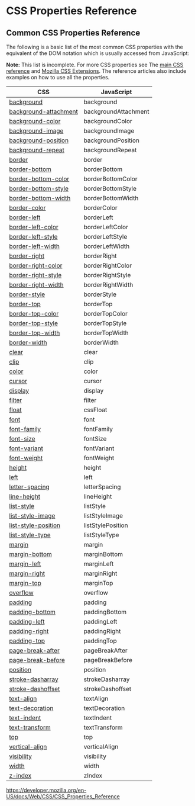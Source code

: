 # CSS Properties Reference

## Common CSS Properties Reference

The following is a basic list of the most common CSS properties with the equivalent of the DOM notation which is usually accessed from JavaScript:

**Note:** This list is incomplete. For more CSS properties see The [main CSS reference](index) and <a href="https://developer.mozilla.org/en-US/docs/Web/CSS/Mozilla_Extensions" class="internal">Mozilla CSS Extensions</a>. The reference articles also include examples on how to use all the properties.

<table><thead><tr class="header"><th><strong>CSS</strong></th><th><strong>JavaScript</strong></th></tr></thead><tbody><tr class="odd"><td><a href="background">background</a></td><td>background</td></tr><tr class="even"><td><a href="background-attachment">background-attachment</a></td><td>backgroundAttachment</td></tr><tr class="odd"><td><a href="background-color">background-color</a></td><td>backgroundColor</td></tr><tr class="even"><td><a href="background-image">background-image</a></td><td>backgroundImage</td></tr><tr class="odd"><td><a href="background-position">background-position</a></td><td>backgroundPosition</td></tr><tr class="even"><td><a href="background-repeat">background-repeat</a></td><td>backgroundRepeat</td></tr><tr class="odd"><td><a href="border">border</a></td><td>border</td></tr><tr class="even"><td><a href="border-bottom">border-bottom</a></td><td>borderBottom</td></tr><tr class="odd"><td><a href="border-bottom-color">border-bottom-color</a></td><td>borderBottomColor</td></tr><tr class="even"><td><a href="border-bottom-style">border-bottom-style</a></td><td>borderBottomStyle</td></tr><tr class="odd"><td><a href="border-bottom-width">border-bottom-width</a></td><td>borderBottomWidth</td></tr><tr class="even"><td><a href="border-color">border-color</a></td><td>borderColor</td></tr><tr class="odd"><td><a href="border-left">border-left</a></td><td>borderLeft</td></tr><tr class="even"><td><a href="border-left-color">border-left-color</a></td><td>borderLeftColor</td></tr><tr class="odd"><td><a href="border-left-style">border-left-style</a></td><td>borderLeftStyle</td></tr><tr class="even"><td><a href="border-left-width">border-left-width</a></td><td>borderLeftWidth</td></tr><tr class="odd"><td><a href="border-right">border-right</a></td><td>borderRight</td></tr><tr class="even"><td><a href="border-right-color">border-right-color</a></td><td>borderRightColor</td></tr><tr class="odd"><td><a href="border-right-style">border-right-style</a></td><td>borderRightStyle</td></tr><tr class="even"><td><a href="border-right-width">border-right-width</a></td><td>borderRightWidth</td></tr><tr class="odd"><td><a href="border-style">border-style</a></td><td>borderStyle</td></tr><tr class="even"><td><a href="border-top">border-top</a></td><td>borderTop</td></tr><tr class="odd"><td><a href="border-top-color">border-top-color</a></td><td>borderTopColor</td></tr><tr class="even"><td><a href="border-top-style">border-top-style</a></td><td>borderTopStyle</td></tr><tr class="odd"><td><a href="border-top-width">border-top-width</a></td><td>borderTopWidth</td></tr><tr class="even"><td><a href="border-width">border-width</a></td><td>borderWidth</td></tr><tr class="odd"><td><a href="clear">clear</a></td><td>clear</td></tr><tr class="even"><td><a href="clip">clip</a></td><td>clip</td></tr><tr class="odd"><td><a href="color">color</a></td><td>color</td></tr><tr class="even"><td><a href="cursor">cursor</a></td><td>cursor</td></tr><tr class="odd"><td><a href="display">display</a></td><td>display</td></tr><tr class="even"><td><a href="filter">filter</a></td><td>filter</td></tr><tr class="odd"><td><a href="float">float</a></td><td>cssFloat</td></tr><tr class="even"><td><a href="font">font</a></td><td>font</td></tr><tr class="odd"><td><a href="font-family">font-family</a></td><td>fontFamily</td></tr><tr class="even"><td><a href="font-size">font-size</a></td><td>fontSize</td></tr><tr class="odd"><td><a href="font-variant">font-variant</a></td><td>fontVariant</td></tr><tr class="even"><td><a href="font-weight">font-weight</a></td><td>fontWeight</td></tr><tr class="odd"><td><a href="height">height</a></td><td>height</td></tr><tr class="even"><td><a href="left">left</a></td><td>left</td></tr><tr class="odd"><td><a href="letter-spacing">letter-spacing</a></td><td>letterSpacing</td></tr><tr class="even"><td><a href="line-height">line-height</a></td><td>lineHeight</td></tr><tr class="odd"><td><a href="list-style">list-style</a></td><td>listStyle</td></tr><tr class="even"><td><a href="list-style-image">list-style-image</a></td><td>listStyleImage</td></tr><tr class="odd"><td><a href="list-style-position">list-style-position</a></td><td>listStylePosition</td></tr><tr class="even"><td><a href="list-style-type">list-style-type</a></td><td>listStyleType</td></tr><tr class="odd"><td><a href="margin">margin</a></td><td>margin</td></tr><tr class="even"><td><a href="margin-bottom">margin-bottom</a></td><td>marginBottom</td></tr><tr class="odd"><td><a href="margin-left">margin-left</a></td><td>marginLeft</td></tr><tr class="even"><td><a href="margin-right">margin-right</a></td><td>marginRight</td></tr><tr class="odd"><td><a href="margin-top">margin-top</a></td><td>marginTop</td></tr><tr class="even"><td><a href="overflow">overflow</a></td><td>overflow</td></tr><tr class="odd"><td><a href="padding">padding</a></td><td>padding</td></tr><tr class="even"><td><a href="padding-bottom">padding-bottom</a></td><td>paddingBottom</td></tr><tr class="odd"><td><a href="padding-left">padding-left</a></td><td>paddingLeft</td></tr><tr class="even"><td><a href="padding-right">padding-right</a></td><td>paddingRight</td></tr><tr class="odd"><td><a href="padding-top">padding-top</a></td><td>paddingTop</td></tr><tr class="even"><td><a href="page-break-after">page-break-after</a></td><td>pageBreakAfter</td></tr><tr class="odd"><td><a href="page-break-before">page-break-before</a></td><td>pageBreakBefore</td></tr><tr class="even"><td><a href="position">position</a></td><td>position</td></tr><tr class="odd"><td><a href="https://developer.mozilla.org/en-US/docs/Web/SVG/Attribute/stroke-dasharray">stroke-dasharray</a></td><td>strokeDasharray</td></tr><tr class="even"><td><a href="https://developer.mozilla.org/en-US/docs/Web/SVG/Attribute/stroke-dashoffset">stroke-dashoffset</a></td><td>strokeDashoffset</td></tr><tr class="odd"><td><a href="text-align">text-align</a></td><td>textAlign</td></tr><tr class="even"><td><a href="text-decoration">text-decoration</a></td><td>textDecoration</td></tr><tr class="odd"><td><a href="text-indent">text-indent</a></td><td>textIndent</td></tr><tr class="even"><td><a href="text-transform">text-transform</a></td><td>textTransform</td></tr><tr class="odd"><td><a href="top">top</a></td><td>top</td></tr><tr class="even"><td><a href="vertical-align">vertical-align</a></td><td>verticalAlign</td></tr><tr class="odd"><td><a href="visibility">visibility</a></td><td>visibility</td></tr><tr class="even"><td><a href="width">width</a></td><td>width</td></tr><tr class="odd"><td><a href="z-index">z-index</a></td><td>zIndex</td></tr></tbody></table>

<a href="https://developer.mozilla.org/en-US/docs/Web/CSS/CSS_Properties_Reference" class="_attribution-link">https://developer.mozilla.org/en-US/docs/Web/CSS/CSS_Properties_Reference</a>
